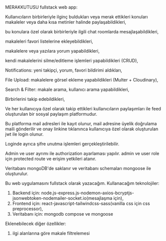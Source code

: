 MERAKKUTUSU fullstack web app:

Kullanıcıların birbirleriyle ilginç buldukları veya merak ettikleri konuları makaleler veya daha kısa metinler halinde paylaşabildikleri, 

bu konulara özel olarak birbirleriyle ilgili chat roomlarda mesajlaşabildikleri, 

makaleleri favori listelerine ekleyebildikleri, 

makalelere veya yazılara yorum yapabildikleri, 

kendi makalelerini silme/editleme işlemleri yapabildikleri (CRUD), 

Notifications: yeni takipçi, yorum, favori bildirimi aldıkları, 

File Upload: makalelere görsel ekleme yapabildikleri (Multer + Cloudinary), 

Search & Filter: makale arama, kullanıcı arama yapabildikleri,

Birbirlerini takip edebildikleri,

Ve her kullanıcıya özel olarak takip ettikleri kullanıcıların paylaşımları ile feed oluşturulan bir sosyal paylaşım platformudur. 

Bu platforma mail adresleri ile kayıt olunur, mail adresine üyelik doğrulama maili gönderilir ve onay linkine tıklanınca kullanıcıya özel olarak oluşturulan jwt ile login olunur. 

Loginde ayrıca şifre unutma işlemleri gerçekleştirilebilir. 

Admin ve user ayrımı ile authorization ayarlaması yapılır. admin ve user role için protected route ve erişim yetkileri atanır.

Veritabanı mongoDB'de saklanır ve veritabanı schemaları mongoose ile oluşturulur.

Bu web uygulamasını fullstack olarak yazacağım. Kullanacağım teknolojiler: 

1) Backend için: node.js-express.js-nodemon-axios-bcryptjs-jsonwebtoken-nodemailer-socket.io(mesajlaşma için), 
2) Frontend için: react-javascript-tailwindcss-sass(vanilla css için css preprocessor), 
3) Veritabanı için: mongodb compose ve mongoose   

Eklenebilecek diğer özellikler: 
1) ilgi alanlarına göre makale filtrelemesi